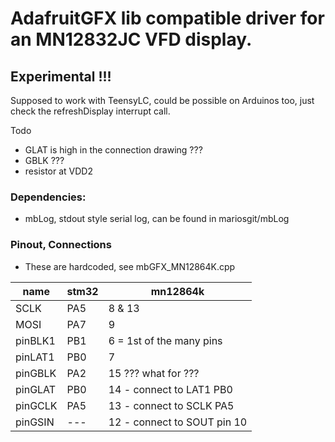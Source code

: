 
# AdafruitGFX lib compatible driver for an MN12832JC VFD display.

## Experimental !!!

Supposed to work with TeensyLC, could be possible on Arduinos too, just check the refreshDisplay interrupt call.

Todo
* GLAT is high in the connection drawing ???
* GBLK ???
* resistor at VDD2

### Dependencies:
- mbLog, stdout style serial log, can be found in mariosgit/mbLog

### Pinout, Connections
- These are hardcoded, see mbGFX_MN12864K.cpp

| name | stm32 | mn12864k |
|---|---|---|
| SCLK    | PA5 | 8 & 13  |
| MOSI    | PA7 | 9       |
| pinBLK1 | PB1 | 6 = 1st of the many pins |
| pinLAT1 | PB0 | 7 |
| pinGBLK | PA2 | 15 ??? what for ??? |
| pinGLAT | PB0 | 14 - connect to LAT1 PB0 |
| pinGCLK | PA5 | 13 - connect to SCLK PA5 |
| pinGSIN | --- | 12 - connect to SOUT pin 10 |


